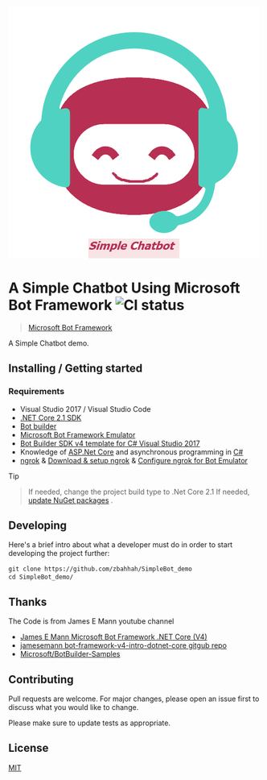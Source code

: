 ![Logo of the project](chatbotlogo.png)

# A Simple Chatbot Using Microsoft Bot Framework ![CI status](https://img.shields.io/badge/build-passing-brightgreen.svg)
> [Microsoft Bot Framework](https://dev.botframework.com/)

A Simple Chatbot demo.

## Installing / Getting started

### Requirements
* Visual Studio 2017 / Visual Studio Code
* [.NET Core 2.1 SDK](https://www.microsoft.com/net/download)
* [Bot builder](https://github.com/Microsoft/BotBuilder)
* [Microsoft Bot Framework Emulator](https://github.com/Microsoft/BotFramework-Emulator/releases)
* [Bot Builder SDK v4 template for C# Visual Studio 2017](https://botbuilder.myget.org/feed/aitemplates/package/vsix/BotBuilderV4.fbe0fc50-a6f1-4500-82a2-189314b7bea2)
* Knowledge of [ASP.Net Core](https://docs.microsoft.com/en-us/aspnet/core/?view=aspnetcore-2.1) and asynchronous programming in [C#](https://docs.microsoft.com/en-us/dotnet/csharp/programming-guide/concepts/async/index)
* [ngrok](https://ngrok.com/) & [Download & setup ngrok](https://ngrok.com/download) & [Configure ngrok for Bot Emulator](https://docs.microsoft.com/en-us/azure/bot-service/bot-service-debug-emulator?view=azure-bot-service-4.0#configure-ngrok)



Tip

> If needed, change the project build type to .Net Core 2.1 If needed, [update NuGet packages](https://docs.microsoft.com/en-us/nuget/quickstart/install-and-use-a-package-in-visual-studio) .



## Developing

Here's a brief intro about what a developer must do in order to start developing
the project further:

```shell
git clone https://github.com/zbahhah/SimpleBot_demo
cd SimpleBot_demo/

```

## Thanks

The Code is from James E Mann youtube channel
* [James E Mann Microsoft Bot Framework .NET Core (V4)](https://www.youtube.com/playlist?list=PLgF-CyaX1p3EGrRFze2DB5XWvBz1uwNhd)
* [jamesemann bot-framework-v4-intro-dotnet-core gitgub repo](https://github.com/jamesemann/bot-framework-v4-intro-dotnet-core)
* [Microsoft/BotBuilder-Samples](https://github.com/Microsoft/BotBuilder-Samples)

## Contributing
Pull requests are welcome. For major changes, please open an issue first to discuss what you would like to change.

Please make sure to update tests as appropriate.

## License
[MIT](https://choosealicense.com/licenses/mit/)
